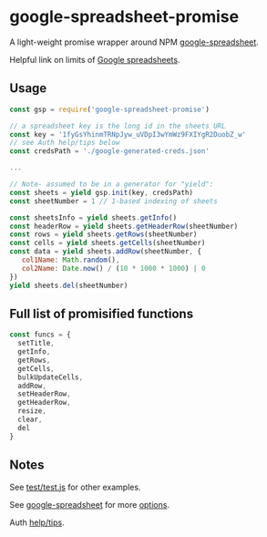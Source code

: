 # google-spreadsheet-promise

A light-weight promise wrapper around NPM [google-spreadsheet](https://www.npmjs.com/package/google-spreadsheet).

Helpful link on limits of [Google spreadsheets](https://support.google.com/drive/answer/37603?hl=en).

## Usage

```js
const gsp = require('google-spreadsheet-promise')

// a spreadsheet key is the long id in the sheets URL
const key = '1fyGsYhinmTRNpJyw_uVDpI3wYmWz9FXIYgR2DuobZ_w'
// see Auth help/tips below
const credsPath = './google-generated-creds.json'

...

// Note- assumed to be in a generator for "yield":
const sheets = yield gsp.init(key, credsPath)
const sheetNumber = 1 // 1-based indexing of sheets

const sheetsInfo = yield sheets.getInfo()
const headerRow = yield sheets.getHeaderRow(sheetNumber)
const rows = yield sheets.getRows(sheetNumber)
const cells = yield sheets.getCells(sheetNumber)
const data = yield sheets.addRow(sheetNumber, {
   col1Name: Math.random(),
   col2Name: Date.now() / (10 * 1000 * 1000) | 0
})
yield sheets.del(sheetNumber)
```

## Full list of promisified functions

```js
const funcs = {
  setTitle,
  getInfo,
  getRows,
  getCells,
  bulkUpdateCells,
  addRow,
  setHeaderRow,
  getHeaderRow,
  resize,
  clear,
  del
}
```

## Notes

See [test/test.js](./test/test.js) for other examples.

See [google-spreadsheet](https://www.npmjs.com/package/google-spreadsheet) for more [options](https://www.npmjs.com/package/google-spreadsheet#spreadsheetworksheet).

Auth [help/tips](https://www.npmjs.com/package/google-spreadsheet#service-account-recommended-method).
